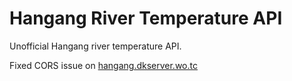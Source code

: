 # Hangang River Temperature API

Unofficial Hangang river temperature API.

Fixed CORS issue on [hangang.dkserver.wo.tc](http://hangang.dkserver.wo.tc)
